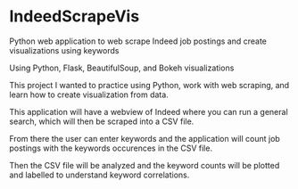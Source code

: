 # IndeedScrapeVis
Python web application to web scrape Indeed job postings and create visualizations using keywords

Using Python, Flask, BeautifulSoup, and Bokeh visualizations

This project I wanted to practice using Python, work with web scraping, and learn how to create visualization from data.

This application will have a webview of Indeed where you can run a general search, which will then be scraped into a CSV file.

From there the user can enter keywords and the application will count job postings with the keywords occurences in the CSV file.

Then the CSV file will be analyzed and the keyword counts will be plotted and labelled to understand keyword correlations.
